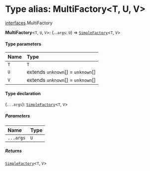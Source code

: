 # Type alias: MultiFactory\<T, U, V>

[interfaces](/en/auto-docs/free-layout-editor/modules/interfaces.md).MultiFactory

**MultiFactory**<`T`, `U`, `V`>: (...`args`: `U`) => [`SimpleFactory`](/en/auto-docs/free-layout-editor/types/interfaces.SimpleFactory.md)<`T`, `V`>

#### Type parameters

| Name | Type |
| :------ | :------ |
| `T` | `T` |
| `U` | extends `unknown`\[] = `unknown`\[] |
| `V` | extends `unknown`\[] = `unknown`\[] |

#### Type declaration

(`...args`): [`SimpleFactory`](/en/auto-docs/free-layout-editor/types/interfaces.SimpleFactory.md)<`T`, `V`>

##### Parameters

| Name | Type |
| :------ | :------ |
| `...args` | `U` |

##### Returns

[`SimpleFactory`](/en/auto-docs/free-layout-editor/types/interfaces.SimpleFactory.md)<`T`, `V`>

